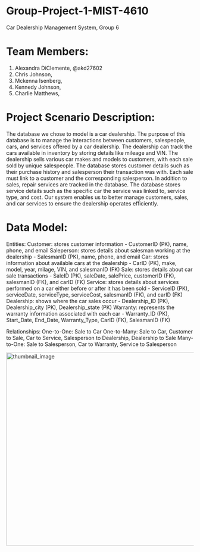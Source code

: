 # Group-Project-1-MIST-4610
Car Dealership Management System, Group 6

# Team Members:
1. Alexandra DiClemente, @akd27602
2. Chris Johnson,
3. Mckenna Isenberg,
4. Kennedy Johnson,
5. Charlie Matthews,

# Project Scenario Description:
The database we chose to model is a car dealership. The purpose of this database is to manage the interactions between customers, salespeople, cars, and services offered by a car dealership. The dealership can track the cars available in inventory by storing details like mileage and VIN. The dealership sells various car makes and models to customers, with each sale sold by unique salespeople. The database stores customer details such as their purchase history and salesperson their transaction was with. Each sale must link to a customer and the corresponding salesperson. In addition to sales, repair services are tracked in the database. The database stores service details such as the specific car the service was linked to, service type, and cost. Our system enables us to better manage customers, sales, and car services to ensure the dealership operates efficiently.

# Data Model:
Entities:
    Customer: stores customer information
        - CustomerID (PK), name, phone, and email
    Saleperson: stores details about salesman working at the dealership
        - SalesmanID (PK), name, phone, and email
    Car: stores information about available cars at the dealership 
        - CarID (PK), make, model, year, milage, VIN, and salesmanID (FK)
    Sale: stores details about car sale transactions
        - SaleID (PK), saleDate, salePrice, customerID (FK), salesmanID (FK), and carID (FK)
    Service: stores details about services performed on a car either before or after it has been sold
        - ServiceID (PK), serviceDate, serviceType, serviceCost, salesmanID (FK), and carID (FK)
    Dealership: shows where the car sales occur
        - Dealership_ID (PK), Dealership_city (PK), Dealership_state (PK)
    Warranty: represents the warranty information associated with each car
        - Warranty_ID (PK), Start_Date, End_Date, Warranty_Type, CarID (FK), SalesmanID (FK)

Relationships:
    One-to-One: Sale to Car
    One-to-Many: Sale to Car, Customer to Sale, Car to Service, Salesperson to Dealership, Dealership to Sale
    Many-to-One: Sale to Salesperson, Car to Warranty, Service to Salesperson

<img width="519" alt="thumbnail_image" src="https://github.com/user-attachments/assets/83afa553-c69c-4ef4-a376-f932fb3fa071">

